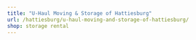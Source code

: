 ```yaml
---
title: "U-Haul Moving & Storage of Hattiesburg"
url: /hattiesburg/u-haul-moving-and-storage-of-hattiesburg/
shop: storage rental
---
```

